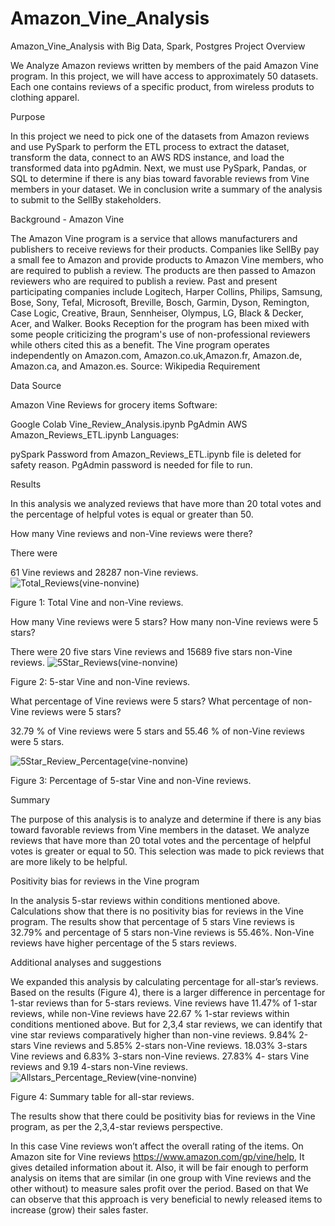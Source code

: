 # Amazon_Vine_Analysis
Amazon_Vine_Analysis with Big Data, Spark, Postgres
Project Overview

We Analyze Amazon reviews written by members of the paid Amazon Vine program. In this project, we will have access to approximately 50 datasets. Each one contains reviews of a specific product, from wireless produts to clothing apparel.

Purpose

In this project we need to pick one of the datasets from Amazon reviews and use PySpark to perform the ETL process to extract the dataset, transform the data, connect to an AWS RDS instance, and load the transformed data into pgAdmin. Next, we must use PySpark, Pandas, or SQL to determine if there is any bias toward favorable reviews from Vine members in your dataset. We in conclusion write a summary of the analysis to submit to the SellBy stakeholders.

Background - Amazon Vine

The Amazon Vine program is a service that allows manufacturers and publishers to receive reviews for their products. Companies like SellBy pay a small fee to Amazon and provide products to Amazon Vine members, who are required to publish a review.
The products are then passed to Amazon reviewers who are required to publish a review.
Past and present participating companies include Logitech, Harper Collins, Philips, Samsung, Bose, Sony, Tefal, Microsoft, Breville, Bosch, Garmin, Dyson, Remington, Case Logic, Creative, Braun, Sennheiser, Olympus, LG, Black & Decker, Acer, and Walker.
Books Reception for the program has been mixed with some people criticizing the program's use of non-professional reviewers while others cited this as a benefit.
The Vine program operates independently on Amazon.com, Amazon.co.uk,Amazon.fr, Amazon.de, Amazon.ca, and Amazon.es. Source: Wikipedia
Requirement

Data Source

Amazon Vine Reviews for grocery items
Software:

Google Colab Vine_Review_Analysis.ipynb
PgAdmin
AWS Amazon_Reviews_ETL.ipynb
Languages:

pySpark
Password from Amazon_Reviews_ETL.ipynb file is deleted for safety reason. PgAdmin password is needed for file to run.

Results

In this analysis we analyzed reviews that have more than 20 total votes and the percentage of helpful votes is equal or greater than 50.

How many Vine reviews and non-Vine reviews were there?

There were

61 Vine reviews and
28287 non-Vine reviews.
![Total_Reviews(vine-nonvine)](https://user-images.githubusercontent.com/91812090/159174138-05506cf5-9098-419c-a34c-13a81e0301f2.png)


Figure 1: Total Vine and non-Vine reviews.

How many Vine reviews were 5 stars? How many non-Vine reviews were 5 stars?

There were 20 five stars Vine reviews and
15689 five stars non-Vine reviews.
![5Star_Reviews(vine-nonvine)](https://user-images.githubusercontent.com/91812090/159174156-08bd9079-807a-40d5-a1fe-90acafef7a58.png)



Figure 2: 5-star Vine and non-Vine reviews.

What percentage of Vine reviews were 5 stars? What percentage of non-Vine reviews were 5 stars?

32.79 % of Vine reviews were 5 stars and
55.46 % of non-Vine reviews were 5 stars.

![5Star_Review_Percentage(vine-nonvine)](https://user-images.githubusercontent.com/91812090/159174169-e2c696f2-fefe-4a46-816a-4f7750409f70.png)

Figure 3: Percentage of 5-star Vine and non-Vine reviews.

Summary

The purpose of this analysis is to analyze and determine if there is any bias toward favorable reviews from Vine members in the dataset. We analyze reviews that have more than 20 total votes and the percentage of helpful votes is greater or equal to 50. This selection was made to pick reviews that are more likely to be helpful.

Positivity bias for reviews in the Vine program

In the analysis 5-star reviews within conditions mentioned above. Calculations show that there is no positivity bias for reviews in the Vine program. The results show that percentage of 5 stars Vine reviews is 32.79% and percentage of 5 stars non-Vine reviews is 55.46%. Non-Vine reviews have higher percentage of the 5 stars reviews.

Additional analyses and suggestions

We expanded this analysis by calculating percentage for all-star’s reviews.
Based on the results (Figure 4), there is a larger difference in percentage for 1-star reviews than for 5-stars reviews.
Vine reviews have 11.47% of 1-star reviews, while non-Vine reviews have 22.67 % 1-star reviews within conditions mentioned above.
But for 2,3,4 star reviews, we can identify that vine star reviews comparatively higher than non-vine reviews.
9.84% 2-stars Vine reviews and 5.85% 2-stars non-Vine reviews.
18.03% 3-stars Vine reviews and 6.83% 3-stars non-Vine reviews.
27.83% 4- stars Vine reviews and 9.19 4-stars non-Vine reviews.
![Allstars_Percentage_Review(vine-nonvine)](https://user-images.githubusercontent.com/91812090/159174179-67e07bbf-01fa-4a99-a4a3-071db89a098b.png)


Figure 4: Summary table for all-star reviews.

The results show that there could be positivity bias for reviews in the Vine program, as per the 2,3,4-star reviews perspective.

In this case Vine reviews won’t affect the overall rating of the items.
On Amazon site for Vine reviews https://www.amazon.com/gp/vine/help, It gives detailed information about it.
Also, it will be fair enough to perform analysis on items that are similar (in one group with Vine reviews and the other without) to measure sales profit over the period.
Based on that We can observe that this approach is very beneficial to newly released items to increase (grow) their sales faster.
